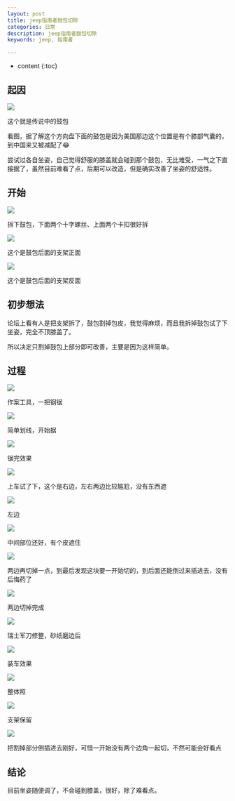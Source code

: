 ```yaml
---
layout: post
title: jeep指南者鼓包切除
categories: 日常
description: jeep指南者鼓包切除
keywords: jeep, 指南者

---
```

* content
{:toc}
<div class="postImg" style="background-image:url(http://ovl1kjv88.bkt.clouddn.com/media/500_d9a4110e-b92e-45f0-ab48-355a48ffe43c.jpg)"></div>




## 起因

![](http://ovl1kjv88.bkt.clouddn.com/media/500_d9a4110e-b92e-45f0-ab48-355a48ffe43c.jpg-width_700)
<p class="img-instructions">这个就是传说中的鼓包</p>

看图，据了解这个方向盘下面的鼓包是因为美国那边这个位置是有个膝部气囊的，到中国来又被减配了😂

尝试过各自坐姿，自己觉得舒服的膝盖就会碰到那个鼓包，无比难受，一气之下直接据了，虽然目前难看了点，后期可以改造，但是确实改善了坐姿的舒适性。

## 开始

![](http://ovl1kjv88.bkt.clouddn.com/media/500_wKgH0VXSuPyAEa46AARqSPfu8Do016.jpg-width_700)
<p class="img-instructions">拆下鼓包，下面两个十字螺丝、上面两个卡扣很好拆</p>

![](http://ovl1kjv88.bkt.clouddn.com/media/500_b50a90cc-af4f-45c1-a28b-26592141a539.jpg-width_700)
<p class="img-instructions">这个是鼓包后面的支架正面</p>

![](http://ovl1kjv88.bkt.clouddn.com/media/500_957a7f19-9e10-4a50-b352-95b7559929d3.jpg-width_700)
<p class="img-instructions">这个是鼓包后面的支架反面</p>

## 初步想法

论坛上看有人是把支架拆了，鼓包割掉包皮，我觉得麻烦，而且我拆掉鼓包试了下坐姿，完全不顶膝盖了。

所以决定只割掉鼓包上部分即可改善，主要是因为这样简单。

## 过程

![](http://ovl1kjv88.bkt.clouddn.com/media/IMG_6055.JPG-width_700)
<p class="img-instructions">作案工具，一把钢锯</p>


![](http://ovl1kjv88.bkt.clouddn.com/media/IMG_6056.JPG-width_700)
<p class="img-instructions">简单划线，开始据</p>

![](http://ovl1kjv88.bkt.clouddn.com/media/IMG_6059.JPG-width_700)
<p class="img-instructions">锯完效果</p>

![](http://ovl1kjv88.bkt.clouddn.com/media/IMG_6062.JPG-width_700)
<p class="img-instructions">上车试了下，这个是右边，左右两边比较尴尬，没有东西遮</p>

![](http://ovl1kjv88.bkt.clouddn.com/media/IMG_6063.JPG-width_700)
<p class="img-instructions">左边</p>

![](http://ovl1kjv88.bkt.clouddn.com/media/IMG_6065.JPG-width_700)
<p class="img-instructions">中间部位还好，有个皮遮住</p>

![](http://ovl1kjv88.bkt.clouddn.com/media/IMG_6066.JPG-width_700)
<p class="img-instructions">两边再切掉一点，到最后发现这块要一开始切的，到后面还能倒过来插进去，没有后悔药了</p>

![](http://ovl1kjv88.bkt.clouddn.com/media/IMG_6067.JPG-width_700)
<p class="img-instructions">两边切掉完成</p>

![](http://ovl1kjv88.bkt.clouddn.com/media/IMG_6069.JPG-width_700)
<p class="img-instructions">瑞士军刀修整，砂纸磨边后</p>

![](http://ovl1kjv88.bkt.clouddn.com/media/IMG_6072.JPG-width_700)
<p class="img-instructions">装车效果</p>

![](http://ovl1kjv88.bkt.clouddn.com/media/IMG_6073.JPG-width_700)
<p class="img-instructions">整体照</p>

![](http://ovl1kjv88.bkt.clouddn.com/media/IMG_6075.JPG-width_700)
<p class="img-instructions">支架保留</p>

![](http://ovl1kjv88.bkt.clouddn.com/media/IMG_6078.JPG-width_700)
<p class="img-instructions">把割掉部分倒插进去刚好，可惜一开始没有两个边角一起切，不然可能会好看点</p>

## 结论

目前坐姿随便调了，不会碰到膝盖，很好，除了难看点。



